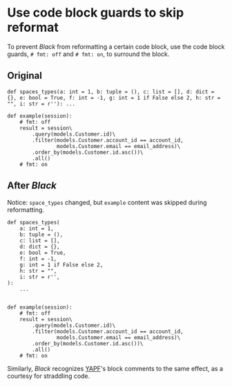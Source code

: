 # Use code block guards to skip reformat

To prevent *Black* from reformatting a certain code block, use the code block
guards, `# fmt: off` and `# fmt: on`, to surround the block.

## Original

```py3
def spaces_types(a: int = 1, b: tuple = (), c: list = [], d: dict = {}, e: bool = True, f: int = -1, g: int = 1 if False else 2, h: str = "", i: str = r''): ...

def example(session):
    # fmt: off
    result = session\
        .query(models.Customer.id)\
        .filter(models.Customer.account_id == account_id,
                models.Customer.email == email_address)\
        .order_by(models.Customer.id.asc())\
        .all()
    # fmt: on
```

## After *Black*

Notice: `space_types` changed, but `example` content was skipped
during reformatting.

```py3
def spaces_types(
    a: int = 1,
    b: tuple = (),
    c: list = [],
    d: dict = {},
    e: bool = True,
    f: int = -1,
    g: int = 1 if False else 2,
    h: str = "",
    i: str = r'',
):
    ...


def example(session):
    # fmt: off
    result = session\
        .query(models.Customer.id)\
        .filter(models.Customer.account_id == account_id,
                models.Customer.email == email_address)\
        .order_by(models.Customer.id.asc())\
        .all()
    # fmt: on
```

Similarly, *Black* recognizes [YAPF](https://github.com/google/yapf)'s block 
comments to the same effect, as a courtesy for straddling code.
